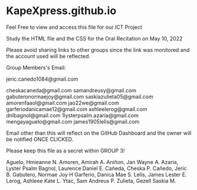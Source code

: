 # KapeXpress.github.io

Feel Free to view and access this file for our ICT Project


Study the HTML file and the CSS for the Oral Recitation on May 10, 2022

Please avoid sharing links to other groups since the link was monitored and the account used will be reflected.




Group Members's Email:
<p>jeric.canedo1084@gmail.com</p>
cheskacaneda@gmail.com
samandreusy@gmail.com
gabuteronormaejoy@gmail.com
saskiazulieta05@gmail.com
amorenfaaol@gmail.com
jao22we@gmail.com
garferiodanicamae12@gmail.com
ashleelerog@gmail.com
dnlbagnol@gmail.com
1lysterpsalm.azaria@gmail.com
mengayaguelo@gmail.com
james1905lelis@gmail.com

Email other than this will reflect on the GitHub Dashboard and the owner will be notified ONCE CLICKED.



Please keep this file as a secret within GROUP 3!



Aguelo, Hmieanne N.
 Amoren, Amirah A. 
Aniñon, Jan Wayne A. 
Azaria, Lyster Psalm 
Bagnol, Laurence Daniel E. 
Cañeda, Cheska P. 
Cañedo, Jeric B. 
Gabutero, Normae Joy H 
Garferio, Danica Mae S. 
Lelis, James Lester E. 
Lerog, Ashleee Kate L. 
Ytac, Sam Andreus P. 
Zulieta, Gezell Saskia M.



